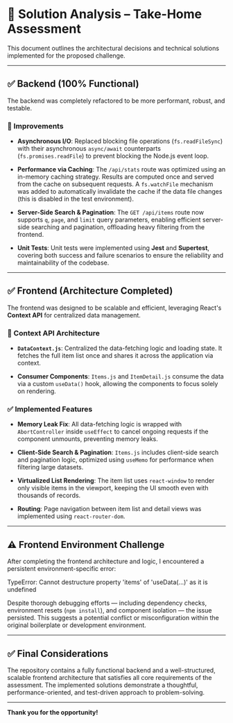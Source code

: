 # 🧠 Solution Analysis – Take-Home Assessment

This document outlines the architectural decisions and technical solutions implemented for the proposed challenge.

---

## ✅ Backend (100% Functional)

The backend was completely refactored to be more performant, robust, and testable.

### 🔧 Improvements

- **Asynchronous I/O**: Replaced blocking file operations (`fs.readFileSync`) with their asynchronous `async/await` counterparts (`fs.promises.readFile`) to prevent blocking the Node.js event loop.

- **Performance via Caching**: The `/api/stats` route was optimized using an in-memory caching strategy. Results are computed once and served from the cache on subsequent requests. A `fs.watchFile` mechanism was added to automatically invalidate the cache if the data file changes (this is disabled in the test environment).

- **Server-Side Search & Pagination**: The `GET /api/items` route now supports `q`, `page`, and `limit` query parameters, enabling efficient server-side searching and pagination, offloading heavy filtering from the frontend.

- **Unit Tests**: Unit tests were implemented using **Jest** and **Supertest**, covering both success and failure scenarios to ensure the reliability and maintainability of the codebase.

---

## ✅ Frontend (Architecture Completed)

The frontend was designed to be scalable and efficient, leveraging React's **Context API** for centralized data management.

### 🧱 Context API Architecture

- **`DataContext.js`**: Centralized the data-fetching logic and loading state. It fetches the full item list once and shares it across the application via context.

- **Consumer Components**: `Items.js` and `ItemDetail.js` consume the data via a custom `useData()` hook, allowing the components to focus solely on rendering.

### ✅ Implemented Features

- **Memory Leak Fix**: All data-fetching logic is wrapped with `AbortController` inside `useEffect` to cancel ongoing requests if the component unmounts, preventing memory leaks.

- **Client-Side Search & Pagination**: `Items.js` includes client-side search and pagination logic, optimized using `useMemo` for performance when filtering large datasets.

- **Virtualized List Rendering**: The item list uses `react-window` to render only visible items in the viewport, keeping the UI smooth even with thousands of records.

- **Routing**: Page navigation between item list and detail views was implemented using `react-router-dom`.

---

## ⚠️ Frontend Environment Challenge

After completing the frontend architecture and logic, I encountered a persistent environment-specific error:

TypeError: Cannot destructure property 'items' of 'useData(...)' as it is undefined


Despite thorough debugging efforts — including dependency checks, environment resets (`npm install`), and component isolation — the issue persisted. This suggests a potential conflict or misconfiguration within the original boilerplate or development environment.

---

## ✅ Final Considerations

The repository contains a fully functional backend and a well-structured, scalable frontend architecture that satisfies all core requirements of the assessment. The implemented solutions demonstrate a thoughtful, performance-oriented, and test-driven approach to problem-solving.

---

**Thank you for the opportunity!**
